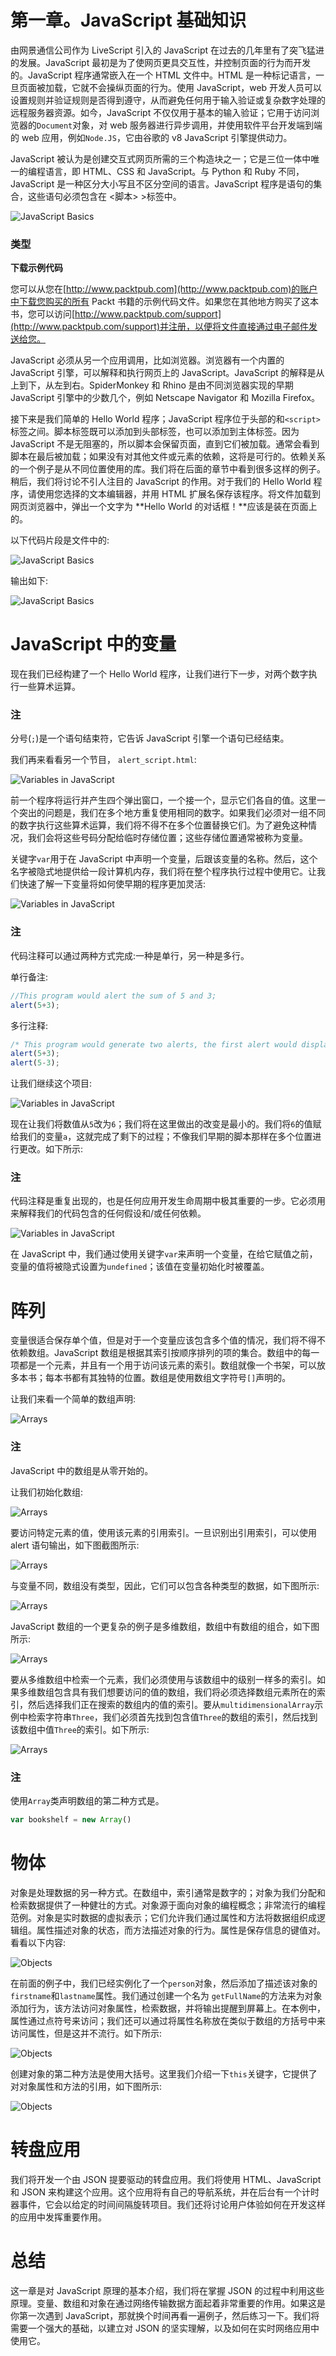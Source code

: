 # 第一章。JavaScript 基础知识

由网景通信公司作为 LiveScript 引入的 JavaScript 在过去的几年里有了突飞猛进的发展。JavaScript 最初是为了使网页更具交互性，并控制页面的行为而开发的。JavaScript 程序通常嵌入在一个 HTML 文件中。HTML 是一种标记语言，一旦页面被加载，它就不会操纵页面的行为。使用 JavaScript，web 开发人员可以设置规则并验证规则是否得到遵守，从而避免任何用于输入验证或复杂数字处理的远程服务器资源。如今，JavaScript 不仅仅用于基本的输入验证；它用于访问浏览器的`Document`对象，对 web 服务器进行异步调用，并使用软件平台开发端到端的 web 应用，例如`Node.JS`，它由谷歌的 v8 JavaScript 引擎提供动力。

JavaScript 被认为是创建交互式网页所需的三个构造块之一；它是三位一体中唯一的编程语言，即 HTML、CSS 和 JavaScript。与 Python 和 Ruby 不同，JavaScript 是一种区分大小写且不区分空间的语言。JavaScript 程序是语句的集合，这些语句必须包含在 <脚本> >标签中。

![JavaScript Basics](img/6034OS_01_01.jpg)

### 类型

**下载示例代码**

您可以从您在[http://www.packtpub.com](http://www.packtpub.com)的账户中下载您购买的所有 Packt 书籍的示例代码文件。如果您在其他地方购买了这本书，您可以访问[http://www.packtpub.com/support](http://www.packtpub.com/support)并注册，以便将文件直接通过电子邮件发送给您。

JavaScript 必须从另一个应用调用，比如浏览器。浏览器有一个内置的 JavaScript 引擎，可以解释和执行网页上的 JavaScript。JavaScript 的解释是从上到下，从左到右。SpiderMonkey 和 Rhino 是由不同浏览器实现的早期 JavaScript 引擎中的少数几个，例如 Netscape Navigator 和 Mozilla Firefox。

接下来是我们简单的 Hello World 程序；JavaScript 程序位于头部的和`<script>`标签之间。脚本标签既可以添加到头部标签，也可以添加到主体标签。因为 JavaScript 不是无阻塞的，所以脚本会保留页面，直到它们被加载。通常会看到脚本在最后被加载；如果没有对其他文件或元素的依赖，这将是可行的。依赖关系的一个例子是从不同位置使用的库。我们将在后面的章节中看到很多这样的例子。稍后，我们将讨论不引人注目的 JavaScript 的作用。对于我们的 Hello World 程序，请使用您选择的文本编辑器，并用 HTML 扩展名保存该程序。将文件加载到网页浏览器中，弹出一个文字为 **Hello World 的对话框！**应该是装在页面上的。

以下代码片段是文件中的:

![JavaScript Basics](img/6034OS_01_02.jpg)

输出如下:

![JavaScript Basics](img/6034OS_01_03.jpg)

# JavaScript 中的变量

现在我们已经构建了一个 Hello World 程序，让我们进行下一步，对两个数字执行一些算术运算。

### 注

分号(`;`)是一个语句结束符，它告诉 JavaScript 引擎一个语句已经结束。

我们再来看看另一个节目， `alert_script.html`:

![Variables in JavaScript](img/6034OS_01_04.jpg)

前一个程序将运行并产生四个弹出窗口，一个接一个，显示它们各自的值。这里一个突出的问题是，我们在多个地方重复使用相同的数字。如果我们必须对一组不同的数字执行这些算术运算，我们将不得不在多个位置替换它们。为了避免这种情况，我们会将这些号码分配给临时存储位置；这些存储位置通常被称为变量。

关键字`var`用于在 JavaScript 中声明一个变量，后跟该变量的名称。然后，这个名字被隐式地提供给一段计算机内存，我们将在整个程序执行过程中使用它。让我们快速了解一下变量将如何使早期的程序更加灵活:

![Variables in JavaScript](img/6034OS_01_05.jpg)

### 注

代码注释可以通过两种方式完成:一种是单行，另一种是多行。

单行备注:

```js
//This program would alert the sum of 5 and 3;
alert(5+3);
```

多行注释:

```js
/* This program would generate two alerts, the first alert would display the sum of 5 and 3, and the second alert would display the difference of 5 and 3 */
alert(5+3);
alert(5-3);
```

让我们继续这个项目:

![Variables in JavaScript](img/6034OS_01_06.jpg)

现在让我们将数值从`5`改为`6`；我们将在这里做出的改变是最小的。我们将`6`的值赋给我们的变量`a`，这就完成了剩下的过程；不像我们早期的脚本那样在多个位置进行更改。如下所示:

### 注

代码注释是重复出现的，也是任何应用开发生命周期中极其重要的一步。它必须用来解释我们的代码包含的任何假设和/或任何依赖。

![Variables in JavaScript](img/6034OS_01_07.jpg)

在 JavaScript 中，我们通过使用关键字`var`来声明一个变量，在给它赋值之前，变量的值将被隐式设置为`undefined`；该值在变量初始化时被覆盖。

# 阵列

变量很适合保存单个值，但是对于一个变量应该包含多个值的情况，我们将不得不依赖数组。JavaScript 数组是根据其索引按顺序排列的项的集合。数组中的每一项都是一个元素，并且有一个用于访问该元素的索引。数组就像一个书架，可以放多本书；每本书都有其独特的位置。数组是使用数组文字符号`[]`声明的。

让我们来看一个简单的数组声明:

![Arrays](img/6034OS_01_08.jpg)

### 注

JavaScript 中的数组是从零开始的。

让我们初始化数组:

![Arrays](img/6034OS_01_09.jpg)

要访问特定元素的值，使用该元素的引用索引。一旦识别出引用索引，可以使用 alert 语句输出，如下图截图所示:

![Arrays](img/6034OS_01_10.jpg)

与变量不同，数组没有类型，因此，它们可以包含各种类型的数据，如下图所示:

![Arrays](img/6034OS_01_11.jpg)

JavaScript 数组的一个更复杂的例子是多维数组，数组中有数组的组合，如下图所示:

![Arrays](img/6034OS_01_12.jpg)

要从多维数组中检索一个元素，我们必须使用与该数组中的级别一样多的索引。如果多维数组包含具有我们想要访问的值的数组，我们将必须选择数组元素所在的索引，然后选择我们正在搜索的数组内的值的索引。要从`multidimensionalArray`示例中检索字符串`Three`，我们必须首先找到包含值`Three`的数组的索引，然后找到该数组中值`Three`的索引。如下所示:

![Arrays](img/6034OS_01_13.jpg)

### 注

使用`Array`类声明数组的第二种方式是。

```js
var bookshelf = new Array()
```

# 物体

对象是处理数据的另一种方式。在数组中，索引通常是数字的；对象为我们分配和检索数据提供了一种健壮的方式。对象源于面向对象的编程概念；非常流行的编程范例。对象是实时数据的虚拟表示；它们允许我们通过属性和方法将数据组织成逻辑组。属性描述对象的状态，而方法描述对象的行为。属性是保存信息的键值对。看看以下内容:

![Objects](img/6034OS_01_14.jpg)

在前面的例子中，我们已经实例化了一个`person`对象，然后添加了描述该对象的`firstname`和`lastname`属性。我们通过创建一个名为 `getFullName`的方法来为对象添加行为，该方法访问对象属性，检索数据，并将输出提醒到屏幕上。在本例中，属性通过点符号来访问；我们还可以通过将属性名称放在类似于数组的方括号中来访问属性，但是这并不流行。如下所示:

![Objects](img/6034OS_01_15.jpg)

创建对象的第二种方法是使用大括号。这里我们介绍一下`this`关键字，它提供了对对象属性和方法的引用，如下图所示:

![Objects](img/6034OS_01_16.jpg)

# 转盘应用

我们将开发一个由 JSON 提要驱动的转盘应用。我们将使用 HTML、JavaScript 和 JSON 来构建这个应用。这个应用将有自己的导航系统，并在后台有一个计时器事件，它会以给定的时间间隔旋转项目。我们还将讨论用户体验如何在开发这样的应用中发挥重要作用。

# 总结

这一章是对 JavaScript 原理的基本介绍，我们将在掌握 JSON 的过程中利用这些原理。变量、数组和对象在通过网络传输数据方面起着非常重要的作用。如果这是你第一次遇到 JavaScript，那就换个时间再看一遍例子，然后练习一下。我们将需要一个强大的基础，以建立对 JSON 的坚实理解，以及如何在实时网络应用中使用它。
